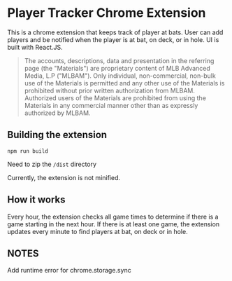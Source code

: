 # Player Tracker Chrome Extension

This is a chrome extension that keeps track of player at bats.  User can add players and be notified when the player is at bat, on deck, or in hole.  UI is built with React.JS.

>The accounts, descriptions, data and presentation in the referring page (the "Materials") are proprietary content of MLB Advanced Media, L.P ("MLBAM"). Only individual, non-commercial, non-bulk use of the Materials is permitted and any other use of the Materials is prohibited without prior written authorization from MLBAM. Authorized users of the Materials are prohibited from using the Materials in any commercial manner other than as expressly authorized by MLBAM.

## Building the extension

`npm run build`

Need to zip the `/dist` directory

Currently, the extension is not minified.

## How it works

Every hour, the extension checks all game times to determine if there is a game starting
in the next hour.  If there is at least one game, the extension updates every minute to
find players at bat, on deck or in hole.

## NOTES

Add runtime error for chrome.storage.sync